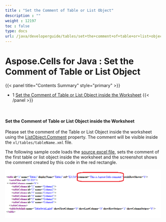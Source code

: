 ```yaml
---
title : "Set the Comment of Table or List Object" 
description : "" 
weight : 12197 
toc : false
type: docs
url: /java/developerguide/tables/set+the+comment+of+table+or+list+object/
---
```


# Aspose.Cells for Java : Set the Comment of Table or List Object


{{< panel title="Contents Summary" style="primary" >}}
*   1 [Set the Comment of Table or List Object inside the Worksheet](#set-the-comment-of-table-or-list-object-inside-the-worksheet)
{{< /panel >}}
 

 

#### Set the Comment of Table or List Object inside the Worksheet

Please set the comment of the Table or List Object inside the worksheet using the [ListObject.Comment](https://apireference.aspose.com/java/cells/com.aspose.cells/listobject#Comment) property. The comment will be visible inside the `xl/tables/tableName.xml` file.

The following sample code loads the [source excel file](https://docs2.aspose.com/cells/java/attachments/5276080/5472561.xlsx), sets the comment of the first table or list object inside the worksheet and the screenshot shows the comment created by this code in the red rectangle.

![image](5473434.png)


